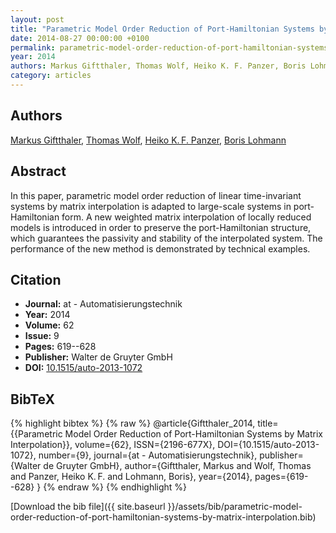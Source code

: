 ```yaml
---
layout: post
title: "Parametric Model Order Reduction of Port-Hamiltonian Systems by Matrix Interpolation"
date: 2014-08-27 00:00:00 +0100
permalink: parametric-model-order-reduction-of-port-hamiltonian-systems-by-matrix-interpolation
year: 2014
authors: Markus Giftthaler, Thomas Wolf, Heiko K. F. Panzer, Boris Lohmann
category: articles
---
```

 
## Authors
[Markus Giftthaler](authors/markus-giftthaler), [Thomas Wolf](authors/thomas-wolf), [Heiko K. F. Panzer](authors/heiko-k-f-panzer), [Boris Lohmann](authors/boris-lohmann)
 
## Abstract
In this paper, parametric model order reduction of linear time-invariant systems by matrix interpolation is adapted to large-scale systems in port-Hamiltonian form. A new weighted matrix interpolation of locally reduced models is introduced in order to preserve the port-Hamiltonian structure, which guarantees the passivity and stability of the interpolated system. The performance of the new method is demonstrated by technical examples.
 
## Citation
- **Journal:** at - Automatisierungstechnik
- **Year:** 2014
- **Volume:** 62
- **Issue:** 9
- **Pages:** 619--628
- **Publisher:** Walter de Gruyter GmbH
- **DOI:** [10.1515/auto-2013-1072](https://doi.org/10.1515/auto-2013-1072)
 
## BibTeX
{% highlight bibtex %}
{% raw %}
@article{Giftthaler_2014,
  title={{Parametric Model Order Reduction of Port-Hamiltonian Systems by Matrix Interpolation}},
  volume={62},
  ISSN={2196-677X},
  DOI={10.1515/auto-2013-1072},
  number={9},
  journal={at - Automatisierungstechnik},
  publisher={Walter de Gruyter GmbH},
  author={Giftthaler, Markus and Wolf, Thomas and Panzer, Heiko K. F. and Lohmann, Boris},
  year={2014},
  pages={619--628}
}
{% endraw %}
{% endhighlight %}
 
[Download the bib file]({{ site.baseurl }}/assets/bib/parametric-model-order-reduction-of-port-hamiltonian-systems-by-matrix-interpolation.bib)
 
